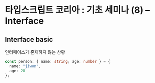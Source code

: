 # 타입스크립트 코리아 : 기초 세미나 (8) – Interface

## Interface basic

인터페이스가 존재하지 않는 상황

```ts
const person: { name: string; age: number } = {
  name: "jiwon",
  age: 28
};
```
